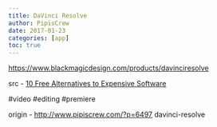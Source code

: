 ```yaml
---
title: DaVinci Resolve
author: PipisCrew
date: 2017-01-23
categories: [app]
toc: true
---
```


https://www.blackmagicdesign.com/products/davinciresolve

src - [10 Free Alternatives to Expensive Software](http://lifehacker.com/top-10-free-alternatives-to-expensive-software-1791300629)

#video #editing #premiere

origin - http://www.pipiscrew.com/?p=6497 davinci-resolve